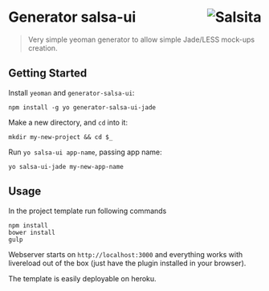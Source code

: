 # Generator salsa-ui <a href='https://github.com/salsita'><img align='right' title='Salsita' src='https://www.google.com/a/cpanel/salsitasoft.com/images/logo.gif?alpha=1' _src='https://1.gravatar.com/avatar/d413290a5fe1385efcf5a344d4a0b588?s=50' /></a>

> Very simple yeoman generator to allow simple Jade/LESS mock-ups creation.

## Getting Started

Install `yeoman` and `generator-salsa-ui`:
  ```
  npm install -g yo generator-salsa-ui-jade
  ```

Make a new directory, and `cd` into it:
  ```
  mkdir my-new-project && cd $_
  ```

Run `yo salsa-ui app-name`, passing app name:
  ```
  yo salsa-ui-jade my-new-app-name
  ```

## Usage

In the project template run following commands
  ```
  npm install
  bower install
  gulp
  ```

Webserver starts on `http://localhost:3000` and everything works with livereload out of the box (just have the plugin installed in your browser).

The template is easily deployable on heroku.
